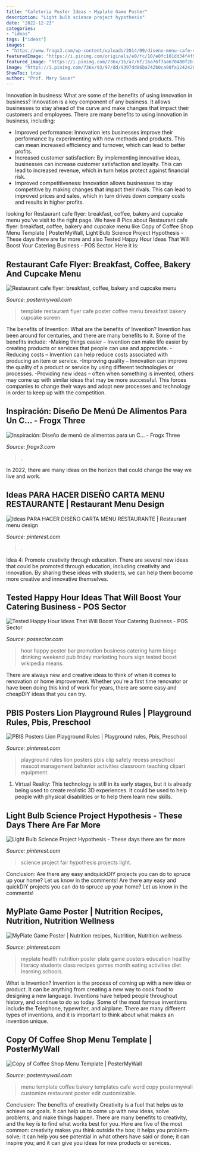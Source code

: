 ```yaml
---
title: "Cafeteria Poster Ideas ~ Myplate Game Poster"
description: "Light bulb science project hypothesis"
date: "2022-12-23"
categories:
- "ideas"
tags: ["ideas"]
images:
- "https://www.frogx3.com/wp-content/uploads/2014/09/diseno-menu-cafe-4.jpeg"
featuredImage: "https://i.pinimg.com/originals/e0/fc/10/e0fc101dd34f4f94d0e3b4ea73add6a1.jpg"
featured_image: "https://i.pinimg.com/736x/1b/a7/6f/1ba76f7aa670480f2b71bb00afea94fd.jpg"
image: "https://i.pinimg.com/736x/93/97/dd/9397dd86ba742b0ca98fa12424206fe1--health-literacy-nutrition-education.jpg"
ShowToc: true
author: "Prof. Mary Sauer"
---
```



Innovation in business: What are some of the benefits of using innovation in business?
Innovation is a key component of any business. It allows businesses to stay ahead of the curve and make changes that impact their customers and employees. There are many benefits to using innovation in business, including: 
- Improved performance: Innovation lets businesses improve their performance by experimenting with new methods and products. This can mean increased efficiency and turnover, which can lead to better profits. 
- Increased customer satisfaction: By implementing innovative ideas, businesses can increase customer satisfaction and loyalty. This can lead to increased revenue, which in turn helps protect against financial risk. 
- Improved competitiveness: Innovation allows businesses to stay competitive by making changes that impact their rivals. This can lead to improved prices and sales, which in turn drives down company costs and results in higher profits.

	

		
looking for Restaurant cafe flyer: breakfast, coffee, bakery and cupcake menu you've visit to the right page. We have 8 Pics about Restaurant cafe flyer: breakfast, coffee, bakery and cupcake menu like Copy of Coffee Shop Menu Template | PosterMyWall, Light Bulb Science Project Hypothesis - These days there are far more and also Tested Happy Hour Ideas That Will Boost Your Catering Business - POS Sector. Here it is:
		
    
## Restaurant Cafe Flyer: Breakfast, Coffee, Bakery And Cupcake Menu

<img loading=lazy src="https://d1csarkz8obe9u.cloudfront.net/posterpreviews/restaurant-cafe-flyer-template-b445505b0543ac395333d0f591b5393a_screen.jpg?ts=1458075108" onerror="this.onerror=null;this.src='https://tse3.mm.bing.net/th?id=OIP.IUpY27Ymmmi45RrzDJPVoQAAAA&amp;pid=15.1';" alt="Restaurant cafe flyer: breakfast, coffee, bakery and cupcake menu">

_Source: postermywall.com_

>template restaurant flyer cafe poster coffee menu breakfast bakery cupcake screen. 

	

The benefits of Invention: What are the benefits of Invention?
Invention has been around for centuries, and there are many benefits to it. Some of the benefits include: 
-Making things easier – Invention can make life easier by creating products or services that people can use and appreciate. 
-Reducing costs – Invention can help reduce costs associated with producing an item or service. 
-Improving quality – Innovation can improve the quality of a product or service by using different technologies or processes. 
-Providing new ideas – often when something is invented, others may come up with similar ideas that may be more successful. This forces companies to change their ways and adopt new processes and technology in order to keep up with the competition.

    
## Inspiración: Diseño De Menú De Alimentos Para Un C... - Frogx Three

<img loading=lazy src="https://www.frogx3.com/wp-content/uploads/2014/09/diseno-menu-cafe-4.jpeg" onerror="this.onerror=null;this.src='https://tse2.mm.bing.net/th?id=OIP.KA1c-R44qb2CnLlzEtYBGQHaKg&amp;pid=15.1';" alt="Inspiración: Diseño de menú de alimentos para un C... - Frogx Three">

_Source: frogx3.com_

>. 

	

In 2022, there are many ideas on the horizon that could change the way we live and work.

    
## Ideas PARA HACER DISEÑO CARTA MENU RESTAURANTE | Restaurant Menu Design

<img loading=lazy src="https://i.pinimg.com/originals/e0/fc/10/e0fc101dd34f4f94d0e3b4ea73add6a1.jpg" onerror="this.onerror=null;this.src='https://tse1.mm.bing.net/th?id=OIP.r_wYv-r9MHaviJZY_1PpYAHaJX&amp;pid=15.1';" alt="Ideas PARA HACER DISEÑO CARTA MENU RESTAURANTE | Restaurant menu design">

_Source: pinterest.com_

>. 

	

Idea 4: Promote creativity through education.
There are several new ideas that could be promoted through education, including creativity and innovation. By sharing these ideas with students, we can help them become more creative and innovative themselves.

    
## Tested Happy Hour Ideas That Will Boost Your Catering Business - POS Sector

<img loading=lazy src="https://possector.com/wordpress/wp-content/uploads/2014/08/happy-hour-ideas-poster-2.jpg" onerror="this.onerror=null;this.src='https://tse1.mm.bing.net/th?id=OIP.QLLjnSQj96T-PXUbou6yDQHaJ3&amp;pid=15.1';" alt="Tested Happy Hour Ideas That Will Boost Your Catering Business - POS Sector">

_Source: possector.com_

>hour happy poster bar promotion business catering harm binge drinking weekend pub friday marketing hours sign tested boost wikipedia means. 

	

There are always new and creative ideas to think of when it comes to renovation or home improvement. Whether you're a first time renovator or have been doing this kind of work for years, there are some easy and cheapDIY ideas that you can try.

    
## PBIS Posters Lion Playground Rules | Playground Rules, Pbis, Preschool

<img loading=lazy src="https://i.pinimg.com/originals/29/eb/52/29eb52ded4f20f82a54bbabe135c0a21.png" onerror="this.onerror=null;this.src='https://tse1.mm.bing.net/th?id=OIP.x0rWd4t038ZXSPKjXFxSjwAAAA&amp;pid=15.1';" alt="PBIS Posters Lion Playground Rules | Playground rules, Pbis, Preschool">

_Source: pinterest.com_

>playground rules lion posters pbis clip safety recess preschool mascot management behavior activities classroom teaching clipart equipment. 

	

1. Virtual Reality: This technology is still in its early stages, but it is already being used to create realistic 3D experiences. It could be used to help people with physical disabilities or to help them learn new skills.

    
## Light Bulb Science Project Hypothesis - These Days There Are Far More

<img loading=lazy src="https://i.pinimg.com/736x/1b/a7/6f/1ba76f7aa670480f2b71bb00afea94fd.jpg" onerror="this.onerror=null;this.src='https://tse3.mm.bing.net/th?id=OIP.oQYl4Z5uj-cszeF60e57hgAAAA&amp;pid=15.1';" alt="Light Bulb Science Project Hypothesis - These days there are far more">

_Source: pinterest.com_

>science project fair hypothesis projects light. 

	

Conclusion: Are there any easy andquickDIY projects you can do to spruce up your home? Let us know in the comments!
Are there any easy and quickDIY projects you can do to spruce up your home? Let us know in the comments!

    
## MyPlate Game Poster | Nutrition Recipes, Nutrition, Nutrition Wellness

<img loading=lazy src="https://i.pinimg.com/736x/93/97/dd/9397dd86ba742b0ca98fa12424206fe1--health-literacy-nutrition-education.jpg" onerror="this.onerror=null;this.src='https://tse4.mm.bing.net/th?id=OIP.x5VbhSYO8Y7P8F7ZcRlnVAHaJ5&amp;pid=15.1';" alt="MyPlate Game Poster | Nutrition recipes, Nutrition, Nutrition wellness">

_Source: pinterest.com_

>myplate health nutrition poster plate game posters education healthy literacy students class recipes games month eating activities diet learning schools. 

	

What is Invention?
Invention is the process of coming up with a new idea or product. It can be anything from creating a new way to cook food to designing a new language. Inventions have helped people throughout history, and continue to do so today. Some of the most famous inventions include the Telephone, typewriter, and airplane. There are many different types of inventions, and it is important to think about what makes an invention unique.

    
## Copy Of Coffee Shop Menu Template | PosterMyWall

<img loading=lazy src="https://d1csarkz8obe9u.cloudfront.net/posterpreviews/coffee-shop-menu-template-design-597bd4088ce30b47ededc50d734c7651_screen.jpg?ts=1561418940" onerror="this.onerror=null;this.src='https://tse2.mm.bing.net/th?id=OIP.QeqHBnU8_nJaox2a3PdUeQAAAA&amp;pid=15.1';" alt="Copy of Coffee Shop Menu Template | PosterMyWall">

_Source: postermywall.com_

>menu template coffee bakery templates cafe word copy postermywall customize restaurant poster edit customizable. 

	

Conclusion: The benefits of creativity
Creativity is a fuel that helps us to achieve our goals. It can help us to come up with new ideas, solve problems, and make things happen. There are many benefits to creativity, and the key is to find what works best for you. Here are five of the most common: creativity makes you think outside the box; it helps you problem-solve; it can help you see potential in what others have said or done; it can inspire you; and it can give you ideas for new products or services.

